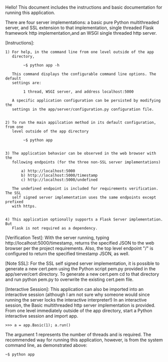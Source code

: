 Hello! This document includes the instructions and basic documentation for 
running this application.

There are four server implementations: a basic pure Python multithreaded server,
and SSL extension to that implementation, single threaded
Flask framework http implementation,and an WSGI single threaded http server.


[Instructions]:

    1) For help, in the command line from one level outside of the app 
       directory,
            
            ~$ python app -h

       This command displays the configurable command line options. The default
       settings are: 

            1 thread, WSGI server, and address localhost:5000

       A specific application configuration can be persisted by modifying the
       settings in the app/server/configuration.py configuration file.
 

    2) To run the main appilcation method in its default configuration, from one 
       level outside of the app directory
           
            ~$ python app


    3) The application behavior can be observed in the web browser with the 
       following endpoints (for the three non-SSL server implementations)

           a) http://localhost:5000
           b) http://localhost:5000/timestamp
           c) http://localhost:5000/undefined 

       The undefined endpoint is included for requirements verification. The SSL 
       self signed server implementation uses the same endpoints except prefixed 
       with https.


    4) This application optionally supports a Flask Server implementation. But
       Flask is not required as a dependency.


[Verification Test]:
With the server running, typing http://localhost:5000/timestamp, returns the
specified JSON to the web browser per the project requirements. Also, the top 
level endpoint "/" is configured to return the specified timestamp JSON, as 
well.


[Note SSL]:
For the SSL self signed server implementation, it is possible to generate a new 
cert.pem using the Python script pem.py provided in the app/server/cert 
directory. To generate a new cert.pem cd to that directory and run python pem.py 
to overwrite the existing cert.pem file.


[Interactive Session]:
This application can also be imported into an interactive session (although I 
am not sure why someone would since running the server locks the interactive 
interpreter!) In an interactive session, the Basic multithreaded http server 
implementation is provided. From one level immediately outside of the app 
directory, start a Python interactive session and import app. 

    >>> a = app.Basic(1); a.run()

The argument 1 represents the number of threads and is required. The recommended 
way for running this application, however, is from the system command line, as 
demonstrated above:
    
    ~$ python app
